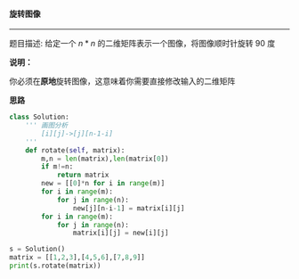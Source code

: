 #### 旋转图像

---

题目描述: 给定一个 $n*n$ 的二维矩阵表示一个图像，将图像顺时针旋转 90 度

**说明：**

你必须在**原地**旋转图像，这意味着你需要直接修改输入的二维矩阵

**思路**

```python
class Solution:
    ''' 画图分析
    	[i][j]->[j][n-1-i]
    '''
    def rotate(self, matrix):
        m,n = len(matrix),len(matrix[0])
        if m!=n:
            return matrix
        new = [[0]*n for i in range(m)]
        for i in range(m):
            for j in range(n):
                new[j][n-i-1] = matrix[i][j]
        for i in range(m):
            for j in range(n):
                matrix[i][j] = new[i][j]

s = Solution()
matrix = [[1,2,3],[4,5,6],[7,8,9]]
print(s.rotate(matrix))
```

